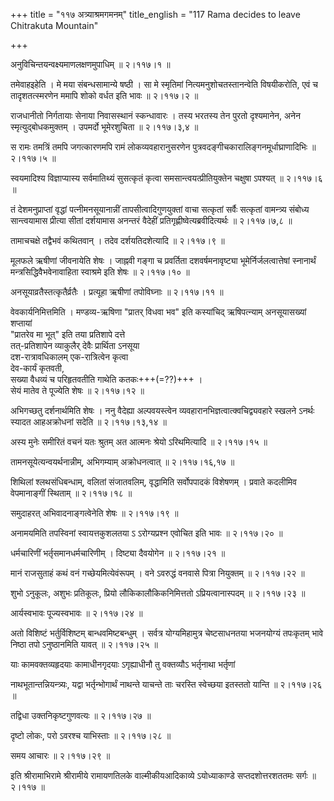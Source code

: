 +++
title = "११७ अत्र्याश्रमगमनम्"
title_english = "117 Rama decides to leave Chitrakuta Mountain"

+++


अनुविचिन्तयन्वक्ष्यमाणलक्षणमुपाधिम्  ॥  २।११७।१  ॥   

  

तमेवाहइहेति । मे मया संबन्धसामान्ये षष्ठी । सा मे स्मृतिमां
नित्यमनुशोचतस्तानन्वेति विषयीकरोति, एवं च तादृशतत्स्मरणेन ममापि शोको
वर्धत इति भावः  ॥  २।११७।२  ॥   

  

राजधानीतो निर्गतायाः सेनाया निवासस्थानं स्कन्धावारः । तस्य भरतस्य तेन
पुरतो दृश्यमानेन, अनेन स्मृत्युद्बोधकमुक्तम् । उपमर्दो भूमेरशुचिता  ॥ 
२।११७।३,४  ॥   

  

स रामः तमत्रिं तमपि जगत्कारणमपि रामं लोकव्यवहारानुसरणेन
पुत्रवदङ्गीचकारालिङ्गनमूर्धाघ्राणादिभिः  ॥  २।११७।५  ॥   

  

स्वयमादिश्य विज्ञाप्यास्य सर्वमातिथ्यं सुसत्कृतं कृत्वा
समसान्त्वयत्प्रीतियुक्तेन चक्षुषा ऽपश्यत्  ॥  २।११७।६  ॥   

  

तं देशमनुप्राप्तां वृद्धां पत्नीमनसूयानान्नीं तापसीत्वादिगुणयुक्तां वाचा
सत्कृतां सर्वैः सत्कृतां वामन्त्र्य संबोध्य सान्त्वयामास प्रीत्या सीतां
दर्शयामास अनन्तरं वैदेहीं प्रतिगृह्णीष्वेत्यब्रवीदित्यर्थः  ॥  २।११७।७,८
 ॥   

  

तामाचचक्षे तद्वैभवं कथितवान् । तदेव दर्शयतिदशेत्यादि  ॥  २।११७।९  ॥   

  

मूलफले ऋषीणां जीवनायेति शेषः । जाह्नवी गङ्गा च प्रवर्तिता
दशवर्षमनावृष्ट्या भूमेर्निर्जलत्वात्तेषां स्नानार्थं
मन्त्रसिद्धिवैभवेनावाहिता स्वाश्रमे इति शेषः  ॥  २।११७।१०  ॥   

  

अनसूयाव्रतैस्तत्कृतैर्व्रतैः । प्रत्यूहा ऋषीणां तपोविघ्नाः  ॥  २।११७।११
 ॥   

  

वेवकार्यनिमित्तमिति । मण्डव्य-ऋषिणा "प्रातर् विधवा भव" इति
कस्यांचिद् ऋषिपत्न्याम् अनसूयासख्यां शप्तायां  
"प्रातरेव मा भूत्" इति तया प्रतिशापे दत्ते  
तत्-प्रतिशापेन व्याकुलैर् देवैः प्रार्थिता ऽनसूया  
दश-रात्रावधिकालम् एक-रात्रित्वेन कृत्वा  
देव-कार्यं कृतवती,  
सख्या वैधव्यं च परिहृतवतीति गाथेति कतकः+++(=??)+++ ।  
सेयं मातेव ते पूज्येति शेषः  ॥  २।११७।१२  ॥   

  

अभिगच्छतु दर्शनार्थमिति शेषः । ननु वैदेह्या अल्पवयस्त्वेन
व्यवहारानभिज्ञत्वात्क्वचिद्व्यवहारे स्खलने ऽनर्थः स्यादत आहअक्रोधनां
सदेति  ॥  २।११७।१३,१४  ॥   

  

अस्य मुनेः समीरितं वचनं यतः श्रुतम् अत आत्मनः श्रेयो ऽरिथमित्यादि  ॥ 
२।११७।१५  ॥   

  

तामनसूयेत्यन्वयर्थनान्नीम्, अभिगम्याम् अक्रोधनत्वात्  ॥  २।११७।१६,१७  ॥   

  

शिथिलां श्लथसंधिबन्धाम्, वलितां संजातवलिम्, वृद्धामिति सर्वोपपादकं
विशेषणम् । प्रवाते कदलीमिव वेपमानाङ्गीं स्थिताम्  ॥  २।११७।१८  ॥   

  

समुदाहरत् अभिवादनाङ्गत्वेनेति शेषः  ॥  २।११७।१९  ॥   

  

अनामयमिति तपस्विनां स्वायत्तकुशलतया ऽ ऽरोग्यप्रश्न एवोचित इति भावः  ॥ 
२।११७।२०  ॥   

  

धर्मचारिणीं भर्तृसमानधर्मचारिणीम् । दिष्ट्या दैवयोगेन  ॥  २।११७।२१  ॥   

  

मानं राजसुताहं कथं वनं गच्छेयमित्येवंरूपम् । वने ऽवरुद्धं वनवासे पित्रा
नियुक्तम्  ॥  २।११७।२२  ॥   

  

शुभो ऽनुकूलः, अशुभः प्रतिकूलः, प्रियो लौकिकालौकिकनिमित्ततो
ऽप्रियत्वानास्पदम्  ॥  २।११७।२३  ॥   

  

आर्यस्वभावः पूज्यस्वभावः  ॥  २।११७।२४  ॥   

  

अतो विशिष्टं भर्तुर्विशिष्टम् बान्धवमिष्टबन्धुम् । सर्वत्र
योग्यमिहामुत्र चेष्टसाधनतया भजनयोग्यं तपःकृतम् भावे निष्ठा तपो
ऽनुष्ठानमिति यावत्  ॥  २।११७।२५  ॥   

  

याः कामवक्तव्यहृदयाः कामाधीनगृदयाः ऽगृह्याधीनौ तु वक्तव्यौऽ भर्तृनाथा
भर्तृणां  

नाथभूतान्तन्नियन्त्र्यः, यद्वा भर्तृन्भोगार्थं नाथन्ते याचन्ते ताः
चरस्ति स्वेच्छया इतस्ततो यान्ति  ॥  २।११७।२६  ॥   

  

तद्विधा उक्तनिकृष्टगुणवत्यः  ॥  २।११७।२७  ॥   

  

दृष्टो लोकः, परो ऽवरश्च याभिस्ताः  ॥  २।११७।२८  ॥   

  

समय आचारः  ॥  २।११७।२९  ॥   

  

इति श्रीरामाभिरामे श्रीरामीये रामायणतिलके वाल्मीकीयआदिकाव्ये
ऽयोध्याकाण्डे सप्तदशोत्तरशततमः सर्गः  ॥  २।११७  ॥   

  

  


